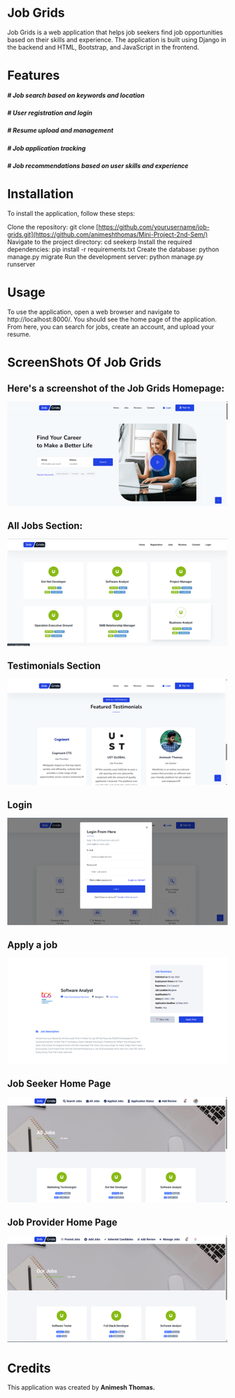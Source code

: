 # Job Grids

  Job Grids is a web application that helps job seekers find job opportunities based on their skills and experience. The application is built using Django in the backend     and HTML, Bootstrap, and JavaScript in the frontend.

# Features
##### # Job search based on keywords and location<br>
##### # User registration and login<br>
##### # Resume upload and management<br>
##### # Job application tracking<br>
##### # Job recommendations based on user skills and experience

# Installation
To install the application, follow these steps:

Clone the repository: git clone [https://github.com/yourusername/job-grids.git](https://github.com/animeshthomas/Mini-Project-2nd-Sem/)
Navigate to the project directory: cd seekerp
Install the required dependencies: pip install -r requirements.txt
Create the database: python manage.py migrate
Run the development server: python manage.py runserver

# Usage
To use the application, open a web browser and navigate to http://localhost:8000/. You should see the home page of the application. From here, you can search for jobs, create an account, and upload your resume.

# ScreenShots Of Job Grids

## Here's a screenshot of the Job Grids Homepage:

![Job Grids Homepage](Screenshots/Home%20Page.png)

## All Jobs Section:

![Job Grids Alljobs](Screenshots/All%20%20Jobs.png)

## Testimonials Section

![Job Grids Testimonials](Screenshots/Testimonials.png)

## Login

![Job Grids Login](Screenshots/Login.png)
## Apply a job

![Job Grids Apply](Screenshots/apply.png)

## Job Seeker Home Page

![Job Grids UserHome](Screenshots/Job%20Seeker%20Home.png)

## Job Provider Home Page

![Job Grids CompanyHome](Screenshots/Job%20Provider%20Home.png)


# Credits
This application was created by **Animesh Thomas.**


